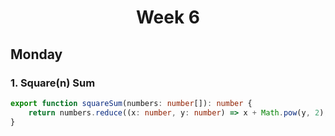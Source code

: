 <h1 align=center>Week 6</h1>

## Monday
### 1. Square(n) Sum
```typescript
export function squareSum(numbers: number[]): number {
    return numbers.reduce((x: number, y: number) => x + Math.pow(y, 2), 0);
}
```
